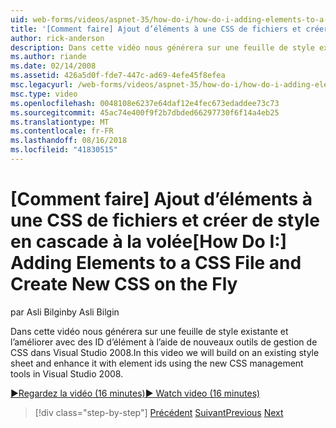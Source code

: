 ```yaml
---
uid: web-forms/videos/aspnet-35/how-do-i/how-do-i-adding-elements-to-a-css-file-and-create-new-css-on-the-fly
title: '[Comment faire] Ajout d’éléments à une CSS de fichiers et créer de style en cascade à la volée | Microsoft Docs'
author: rick-anderson
description: Dans cette vidéo nous générera sur une feuille de style existante et l’améliorer avec des ID d’élément à l’aide de nouveaux outils de gestion de CSS dans Visual Studio 2008.
ms.author: riande
ms.date: 02/14/2008
ms.assetid: 426a5d0f-fde7-447c-ad69-4efe45f8efea
msc.legacyurl: /web-forms/videos/aspnet-35/how-do-i/how-do-i-adding-elements-to-a-css-file-and-create-new-css-on-the-fly
msc.type: video
ms.openlocfilehash: 0048108e6237e64daf12e4fec673edaddee73c73
ms.sourcegitcommit: 45ac74e400f9f2b7dbded66297730f6f14a4eb25
ms.translationtype: MT
ms.contentlocale: fr-FR
ms.lasthandoff: 08/16/2018
ms.locfileid: "41830515"
---
```

<a name="how-do-i-adding-elements-to-a-css-file-and-create-new-css-on-the-fly"></a><span data-ttu-id="f01ec-103">[Comment faire] Ajout d’éléments à une CSS de fichiers et créer de style en cascade à la volée</span><span class="sxs-lookup"><span data-stu-id="f01ec-103">[How Do I:] Adding Elements to a CSS File and Create New CSS on the Fly</span></span>
====================
<span data-ttu-id="f01ec-104">par Asli Bilgin</span><span class="sxs-lookup"><span data-stu-id="f01ec-104">by Asli Bilgin</span></span>

<span data-ttu-id="f01ec-105">Dans cette vidéo nous générera sur une feuille de style existante et l’améliorer avec des ID d’élément à l’aide de nouveaux outils de gestion de CSS dans Visual Studio 2008.</span><span class="sxs-lookup"><span data-stu-id="f01ec-105">In this video we will build on an existing style sheet and enhance it with element ids using the new CSS management tools in Visual Studio 2008.</span></span>

[<span data-ttu-id="f01ec-106">&#9654;Regardez la vidéo (16 minutes)</span><span class="sxs-lookup"><span data-stu-id="f01ec-106">&#9654; Watch video (16 minutes)</span></span>](https://channel9.msdn.com/Blogs/ASP-NET-Site-Videos/how-do-i-adding-elements-to-a-css-file-and-create-new-css-on-the-fly)

> [!div class="step-by-step"]
> <span data-ttu-id="f01ec-107">[Précédent](how-do-i-working-with-visual-studio-2008-net-framework.md)
> [Suivant](how-do-i-advance-cascading-style-sheet-features-and-management.md)</span><span class="sxs-lookup"><span data-stu-id="f01ec-107">[Previous](how-do-i-working-with-visual-studio-2008-net-framework.md)
[Next](how-do-i-advance-cascading-style-sheet-features-and-management.md)</span></span>
